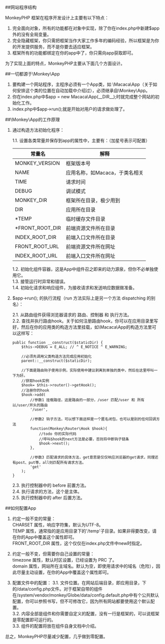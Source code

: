 ##网站程序结构

MonkeyPHP 框架在程序开发设计上主要有以下特点：

 1. 完全面向对象，所有的功能都在对象中实现，除了你在index.php中新建$app外的没有全局变量。  
 2. 完全隐藏框架，你只需把框架当作大家工作多年的编码经验，所以框架是为你的开发提供服务，而不是你要去适应框架。  
 3. 框架所有的功能都绑定在你的app中了，你只需向app获取即可。  

为了实现上面的特点，MonkeyPHP主要从下面几个方面设计。

##一切都源于\Monkey\App

 1. 要构建一个网站程序，主程序必须有一个App类，如 \Macaca\App（关于如何安排这个类的位置在自动加载中介绍过），必须继承自\Monkey\App。  
 2. 你在index.php中$app = new Macaca\App(\_\_DIR\_\_);时就完成整个网站的初始化工作。  
 3. index.php中$app->run();就是开始对用户的请求做处理了。  

##\Monkey\App的工作原理

 1. 通过构造方法初始化程序：

	 1.1. 设置各类常量并保存到app的属性中，主要有：（加星号表示可配置）

    | 常量名 | 解释 |
    |-------|-----|
    | MONKEY_VERSION | 框架版本号 |
    | NAME | 应用名称，如Macaca，于类名相关 |
    | TIME | 请求时间 |
    | DEBUG | 调试模式 |
    | MONKEY_DIR | 框架所在目录，极少用到 |
    | DIR | 应用所在目录 |
    | *TEMP | 临时缓存文件目录 |
    | *FRONT_ROOT_DIR | 前端资源文件所在目录 |
    | INDEX_ROOT_DIR | 前端入口文件所在目录 |
    | FRONT_ROOT_URL | 前端资源文件所在网址 |
    | INDEX_ROOT_URL | 前端入口文件所在网址 |

     1.2. 初始化组件容器，这是App中组件召之即来的动力源泉，但你不必单独使用它。  
     1.3. 接管运行时异常和错误。  
     1.4. 初始化请求和响应组件，为接收请求和发送响应数据做准备。  

 2. $app->run(); 的执行流程（run 方法实际上是另一个方法 dispatching 的别名）：

	 2.1. 从路由组件获得浏览器请求的 路由、控制器 和 执行方法。  
	 2.2. 查找并执行路由hook。关于如何注册路由hook，你可以在应用目录里写好，然后在你的应用类的构造方法里挂载，如\Macaca\App的构造方法里可以这样写：  
	 	
        public function __construct($staticDir) {
            $this->DEBUG = E_ALL; // ^ E_NOTICE ^ E_WARNING;

			//必须先调用父类构造方法完成应用初始化
            parent::__construct($staticDir);
            
            //下面是路由钩子使用示例，实际使用中建议剥离到单独的类中，然后在这里呼叫一下为好。
            //获取hook实例
            $hook= $this->router()->getHook();
            //注册你的hook
            $hook->add(
            	//参数1 挂载路径，这是路由的一部分，/user 匹配/user 和 所有以/user/开头的路由
            	'/user',
                
                //参数2 钩子方法，可以想下面这样是一个匿名闭包，也可以是别的任何回调方法
                function(Monkey\Router\Hook $hook){
                    //todo 你的实际代码
                    //呼叫$hook的next方法是必要，否则将中断钩子链条
                    $hook->next();
                },
                
                //参数3 匹配请求的具体方法，get意思是仅仅响应浏览器的get请求，同理还有post、put等，all则匹配所有请求方法。
                'get'
            );
        }
        
	 2.3. 执行控制器中的 before 前置方法。  
	 2.4. 执行请求的方法，这个是主体。  
	 2.5. 执行控制器中的 after 后置方法。  
        
##如何配置App

 1. 约定一般不变的常量：  
     CHARSET 属性，响应字符集，默认为UTF-8。  
	 TEMP 属性，通常指的是应用目录下的'/temp'子目录。如果非得要改变，请在你的App中覆盖这个属性即可。  
     FRONT_ROOT_DIR 属性，这个仅仅在index.php文件中new时指定。  

 2. 约定一般不变，但需要你自己设置的常量：  
     timezone 属性，默认时区设置，已经设置为 PRC 了。  
     domain 属性，网站所在主域名。默认为空，即使用请求中的域名（危险），因此尽量主动设置，在你的App中覆盖这个属性即可。  

 3. 配置文件中的配置：
 	3.1. 文件位置。在网站后端目录，即应用目录，下的/data/config.php文件。对于框架自带的组件在/system/vendor/monkey/Globe/data/config.default.php中有个公共默认配置，你可以参照书写，但不可修改它，因为所有网站都要使用这个默认配置。  
 	3.2. 内容全部是组件和你需要自定义的配置，没有一行是框架的，可以说框架是零配置即可运行的。  
 	3.3. 组件的配置将放在组件自身文档中介绍。  

总之，MonkeyPHP尽量减少配置，几乎做到零配置。
 